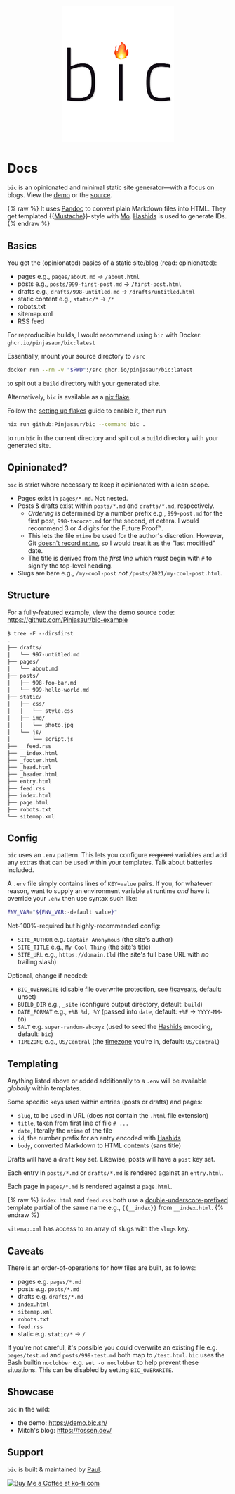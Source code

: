 <div align="center">
  <img width="256" src="logo.png" alt="bic">
</div>

# Docs <small style="opacity: .7; font-size: .5em"><span class="js-release"></span></small>

`bic` is an opinionated and minimal static site generator&mdash;with a focus on
blogs. View the [demo] or the [source].

{% raw %}
It uses [Pandoc] to convert plain Markdown files into HTML. They get templated
{{[Mustache]}}-style with [Mo]. [Hashids] is used to generate IDs.
{% endraw %}

## Basics

You get the (opinionated) basics of a static site/blog (read: opinionated):

- pages e.g., `pages/about.md` &rarr; `/about.html`
- posts e.g., `posts/999-first-post.md` &rarr; `/first-post.html`
- drafts e.g., `drafts/998-untitled.md` &rarr; `/drafts/untitled.html`
- static content e.g., `static/*` &rarr; `/*`
- robots.txt
- sitemap.xml
- RSS feed

For reproducible builds, I would recommend using `bic` with Docker: `ghcr.io/pinjasaur/bic:latest`

Essentially, mount your source directory to `/src`

```bash
docker run --rm -v "$PWD":/src ghcr.io/pinjasaur/bic:latest
```

to spit out a `build` directory with your generated site.

Alternatively, `bic` is available as a [nix flake].

Follow the [setting up flakes] guide to enable it, then run 

```bash
nix run github:Pinjasaur/bic --command bic .
```

to run `bic` in the current directory and spit out a `build` directory with your
generated site.
 

## Opinionated?

`bic` is strict where necessary to keep it opinionated with a lean scope.

- Pages exist in `pages/*.md`. Not nested.
- Posts & drafts exist within `posts/*.md` and `drafts/*.md`, respectively.
    - _Ordering_ is determined by a number prefix e.g., `999-post.md`
    for the first post, `998-tacocat.md` for the second, et cetera. I would
    recommend 3 or 4 digits for the Future Proof&trade;.
    - This lets the file `mtime` be used for the author's discretion. However,
    Git [doesn't record `mtime`][mtime], so I would treat it as the "last
    modified" date.
    - The title is derived from the _first line_ which _must_ begin with `#` to
    signify the top-level heading.
- Slugs are bare e.g., `/my-cool-post` _not_ `/posts/2021/my-cool-post.html`.

## Structure

For a fully-featured example, view the demo source code: <https://github.com/Pinjasaur/bic-example>

```
$ tree -F --dirsfirst
.
├── drafts/
│   └── 997-untitled.md
├── pages/
│   └── about.md
├── posts/
│   ├── 998-foo-bar.md
│   └── 999-hello-world.md
├── static/
│   ├── css/
│   │   └── style.css
│   ├── img/
│   │   └── photo.jpg
│   └── js/
│       └── script.js
├── __feed.rss
├── __index.html
├── _footer.html
├── _head.html
├── _header.html
├── entry.html
├── feed.rss
├── index.html
├── page.html
├── robots.txt
└── sitemap.xml
```

## Config

`bic` uses an `.env` pattern. This lets you configure ~~required~~ variables and add
any extras that can be used within your templates. Talk about batteries included.

A `.env` file simply contains lines of `KEY=value` pairs. If you, for whatever
reason, want to supply an environment variable at runtime _and_ have it
override your `.env` then use syntax such like:

```bash
ENV_VAR="${ENV_VAR:-default value}"
```

Not-100%-required but highly-recommended config:

- `SITE_AUTHOR` e.g. `Captain Anonymous` (the site's author)
- `SITE_TITLE` e.g., `My Cool Thing` (the site's title)
- `SITE_URL` e.g., `https://domain.tld` (the site's full base URL with _no_ trailing slash)

Optional, change if needed:

- `BIC_OVERWRITE` (disable file overwrite protection, see [#caveats](#caveats), default: unset)
- `BUILD_DIR` e.g., `_site` (configure output directory, default: `build`)
- `DATE_FORMAT` e.g., `+%B %d, %Y` (passed into `date`, default: `+%F` &rarr; `YYYY-MM-DD`)
- `SALT` e.g. `super-random-abcxyz` (used to seed the [Hashids] encoding, default: `bic`)
- `TIMEZONE` e.g., `US/Central` (the [timezone] you're in, default: `US/Central`)

## Templating

Anything listed above or added additionally to a `.env` will be available
_globally_ within templates.

Some specific keys used within entries (posts or drafts) and pages:

- `slug`, to be used in URL (does _not_ contain the `.html` file extension)
- `title`, taken from first line of file `# ...`
- `date`, literally the `mtime` of the file
- `id`, the number prefix for an entry encoded with [Hashids]
- `body`, converted Markdown to HTML contents (sans title)

Drafts will have a `draft` key set. Likewise, posts will have a `post` key set.

Each entry in `posts/*.md` or `drafts/*.md` is rendered against an `entry.html`.

Each page in `pages/*.md` is rendered against a `page.html`.

{% raw %}
`index.html` and `feed.rss` both use a [double-underscore-prefixed] template
partial of the same name e.g., `{{__index}}` from `__index.html`.
{% endraw %}

`sitemap.xml` has access to an array of slugs with the `slugs` key.

## Caveats

There is an order-of-operations for how files are built, as follows:

- pages e.g. `pages/*.md`
- posts e.g. `posts/*.md`
- drafts e.g. `drafts/*.md`
- `index.html`
- `sitemap.xml`
- `robots.txt`
- `feed.rss`
- static e.g. `static/*` &rarr; `/`

If you're not careful, it's possible you could overwrite an existing
file e.g. `pages/test.md` and `posts/999-test.md` both map to `/test.html`. `bic`
uses the Bash builtin `noclobber` e.g. `set -o noclobber` to help prevent these
situations. This can be disabled by setting `BIC_OVERWRITE`.

## Showcase

`bic` in the wild:

- the demo: <https://demo.bic.sh/>
- Mitch's blog: <https://fossen.dev/>

## Support

`bic` is built & maintained by [Paul].

<a href='https://ko-fi.com/X8X23K1V6' target='_blank'><img height='36' style='border:0px;height:36px;' src='https://cdn.ko-fi.com/cdn/kofi1.png?v=3' border='0' alt='Buy Me a Coffee at ko-fi.com' /></a>

[Pandoc]: https://pandoc.org/
[Mustache]: https://mustache.github.io/mustache.5.html
[Mo]: https://github.com/tests-always-included/mo
[Hashids]: https://hashids.org/
[nix flake]: https://www.tweag.io/blog/2020-05-25-flakes
[setting up flakes]: https://nixos.wiki/wiki/Flakes
[double-underscore-prefixed]: https://paul.af/applying-hungarian-notation-to-mustache-partials
[demo]: https://demo.bic.sh/
[source]: https://github.com/Pinjasaur/bic
[mtime]: https://stackoverflow.com/questions/1964470/whats-the-equivalent-of-subversions-use-commit-times-for-git/1964508#1964508
[timezone]: https://en.wikipedia.org/wiki/List_of_tz_database_time_zones
[Paul]: https://paulisaweso.me/

<script>
(async () => {
  const response = await fetch(`https://api.github.com/repos/pinjasaur/bic/releases`)
  const releases = await response.json()
  document.querySelectorAll(`.js-release`).forEach($el => $el.textContent = releases[0].tag_name)
  document.querySelectorAll(`code`).forEach($el => $el.innerHTML = $el.innerHTML.replace(`bic:latest`, `bic:${releases[0].tag_name.replace(/^v/, '')}`))
})();
</script>
